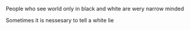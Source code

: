 People who see world only in black and white are wery
narrow minded

Sometimes it is nessesary to tell a white lie